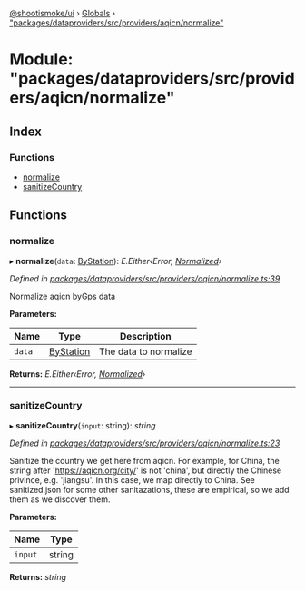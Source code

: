 [@shootismoke/ui](../README.md) › [Globals](../globals.md) › ["packages/dataproviders/src/providers/aqicn/normalize"](_packages_dataproviders_src_providers_aqicn_normalize_.md)

# Module: "packages/dataproviders/src/providers/aqicn/normalize"

## Index

### Functions

* [normalize](_packages_dataproviders_src_providers_aqicn_normalize_.md#normalize)
* [sanitizeCountry](_packages_dataproviders_src_providers_aqicn_normalize_.md#sanitizecountry)

## Functions

###  normalize

▸ **normalize**(`data`: [ByStation](_packages_dataproviders_src_providers_aqicn_validation_.md#bystation)): *E.Either‹Error, [Normalized](_packages_dataproviders_src_types_.md#normalized)›*

*Defined in [packages/dataproviders/src/providers/aqicn/normalize.ts:39](https://github.com/shootismoke/common/blob/c0e7829/packages/dataproviders/src/providers/aqicn/normalize.ts#L39)*

Normalize aqicn byGps data

**Parameters:**

Name | Type | Description |
------ | ------ | ------ |
`data` | [ByStation](_packages_dataproviders_src_providers_aqicn_validation_.md#bystation) | The data to normalize  |

**Returns:** *E.Either‹Error, [Normalized](_packages_dataproviders_src_types_.md#normalized)›*

___

###  sanitizeCountry

▸ **sanitizeCountry**(`input`: string): *string*

*Defined in [packages/dataproviders/src/providers/aqicn/normalize.ts:23](https://github.com/shootismoke/common/blob/c0e7829/packages/dataproviders/src/providers/aqicn/normalize.ts#L23)*

Sanitize the country we get here from aqicn. For example, for China, the
string after 'https://aqicn.org/city/' is not 'china', but directly the
Chinese privince, e.g. 'jiangsu'. In this case, we map directly to China.
See sanitized.json for some other sanitazations, these are empirical, so
we add them as we discover them.

**Parameters:**

Name | Type |
------ | ------ |
`input` | string |

**Returns:** *string*
